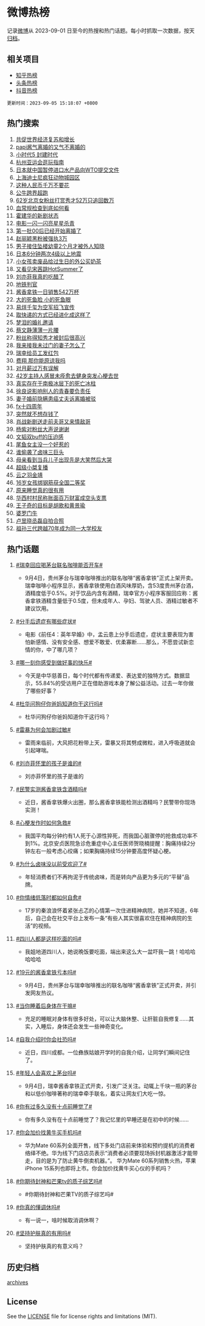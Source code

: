# 微博热榜

记录[微博](https://www.weibo.com)从 2023-09-01 日至今的热搜和热门话题。每小时抓取一次数据，按天[归档](archives)。

## 相关项目

- [知乎热榜](https://github.com/hotarchive/zhihu)
- [头条热榜](https://github.com/hotarchive/toutiao)
- [抖音热榜](https://github.com/hotarchive/douyin)


`更新时间：2023-09-05 15:18:07 +0800`

## 热门搜索

1. [共促世界经济复苏和增长](https://m.weibo.cn/search?containerid=100103type%3D1%26t%3D10%26q%3D%23%E5%85%B1%E4%BF%83%E4%B8%96%E7%95%8C%E7%BB%8F%E6%B5%8E%E5%A4%8D%E8%8B%8F%E5%92%8C%E5%A2%9E%E9%95%BF%23&stream_entry_id=51&isnewpage=1&extparam=seat%3D1%26filter_type%3Drealtimehot%26cate%3D10103%26stream_entry_id%3D51%26dgr%3D0%26pos%3D0%26c_type%3D51%26display_time%3D1693898285%26pre_seqid%3D1693898285596032678227&luicode=10000011&lfid=106003type%253D25%2526t%253D3%2526disable_hot%253D1%2526filter_type%253Drealtimehot)
1. [papi酱气离婚的又气不离婚的](https://m.weibo.cn/search?containerid=100103type%3D1%26t%3D10%26q%3D%23papi%E9%85%B1%E6%B0%94%E7%A6%BB%E5%A9%9A%E7%9A%84%E5%8F%88%E6%B0%94%E4%B8%8D%E7%A6%BB%E5%A9%9A%E7%9A%84%23&stream_entry_id=31&isnewpage=1&extparam=seat%3D1%26cate%3D5001%26c_type%3D31%26pos%3D0%26lcate%3D5001%26filter_type%3Drealtimehot%26stream_entry_id%3D31%26band_rank%3D1%26flag%3D1%26q%3D%2523papi%25E9%2585%25B1%25E6%25B0%2594%25E7%25A6%25BB%25E5%25A9%259A%25E7%259A%2584%25E5%258F%2588%25E6%25B0%2594%25E4%25B8%258D%25E7%25A6%25BB%25E5%25A9%259A%25E7%259A%2584%2523%26dgr%3D0%26realpos%3D1%26display_time%3D1693898285%26pre_seqid%3D1693898285596032678227&luicode=10000011&lfid=106003type%253D25%2526t%253D3%2526disable_hot%253D1%2526filter_type%253Drealtimehot)
1. [小时代5 封建时代](https://m.weibo.cn/search?containerid=100103type%3D1%26t%3D10%26q%3D%E5%B0%8F%E6%97%B6%E4%BB%A35+%E5%B0%81%E5%BB%BA%E6%97%B6%E4%BB%A3&stream_entry_id=31&isnewpage=1&extparam=seat%3D1%26cate%3D5001%26c_type%3D31%26pos%3D1%26lcate%3D5001%26filter_type%3Drealtimehot%26stream_entry_id%3D31%26band_rank%3D2%26flag%3D1%26q%3D%25E5%25B0%258F%25E6%2597%25B6%25E4%25BB%25A35%2520%25E5%25B0%2581%25E5%25BB%25BA%25E6%2597%25B6%25E4%25BB%25A3%26dgr%3D0%26realpos%3D2%26display_time%3D1693898285%26pre_seqid%3D1693898285596032678227&luicode=10000011&lfid=106003type%253D25%2526t%253D3%2526disable_hot%253D1%2526filter_type%253Drealtimehot)
1. [杭州亚运会逛玩指南](https://m.weibo.cn/search?containerid=100103type%3D1%26t%3D10%26q%3D%23%E6%9D%AD%E5%B7%9E%E4%BA%9A%E8%BF%90%E4%BC%9A%E9%80%9B%E7%8E%A9%E6%8C%87%E5%8D%97%23&stream_entry_id=31&isnewpage=1&extparam=seat%3D1%26cate%3D5001%26c_type%3D31%26pos%3D2%26lcate%3D5001%26filter_type%3Drealtimehot%26stream_entry_id%3D31%26band_rank%3D3%26flag%3D0%26q%3D%2523%25E6%259D%25AD%25E5%25B7%259E%25E4%25BA%259A%25E8%25BF%2590%25E4%25BC%259A%25E9%2580%259B%25E7%258E%25A9%25E6%258C%2587%25E5%258D%2597%2523%26dgr%3D0%26realpos%3D3%26display_time%3D1693898285%26pre_seqid%3D1693898285596032678227&luicode=10000011&lfid=106003type%253D25%2526t%253D3%2526disable_hot%253D1%2526filter_type%253Drealtimehot)
1. [日本就中国暂停进口水产品向WTO提交文件](https://m.weibo.cn/search?containerid=100103type%3D1%26t%3D10%26q%3D%23%E6%97%A5%E6%9C%AC%E5%B0%B1%E4%B8%AD%E5%9B%BD%E6%9A%82%E5%81%9C%E8%BF%9B%E5%8F%A3%E6%B0%B4%E4%BA%A7%E5%93%81%E5%90%91WTO%E6%8F%90%E4%BA%A4%E6%96%87%E4%BB%B6%23&stream_entry_id=31&isnewpage=1&extparam=seat%3D1%26cate%3D5001%26c_type%3D31%26pos%3D3%26lcate%3D5001%26filter_type%3Drealtimehot%26stream_entry_id%3D31%26band_rank%3D4%26flag%3D16%26q%3D%2523%25E6%2597%25A5%25E6%259C%25AC%25E5%25B0%25B1%25E4%25B8%25AD%25E5%259B%25BD%25E6%259A%2582%25E5%2581%259C%25E8%25BF%259B%25E5%258F%25A3%25E6%25B0%25B4%25E4%25BA%25A7%25E5%2593%2581%25E5%2590%2591WTO%25E6%258F%2590%25E4%25BA%25A4%25E6%2596%2587%25E4%25BB%25B6%2523%26dgr%3D0%26realpos%3D4%26display_time%3D1693898285%26pre_seqid%3D1693898285596032678227&luicode=10000011&lfid=106003type%253D25%2526t%253D3%2526disable_hot%253D1%2526filter_type%253Drealtimehot)
1. [上海迪士尼疯狂动物城园区](https://m.weibo.cn/search?containerid=100103type%3D1%26t%3D10%26q%3D%23%E4%B8%8A%E6%B5%B7%E8%BF%AA%E5%A3%AB%E5%B0%BC%E7%96%AF%E7%8B%82%E5%8A%A8%E7%89%A9%E5%9F%8E%E5%9B%AD%E5%8C%BA%23&stream_entry_id=31&isnewpage=1&extparam=seat%3D1%26cate%3D5001%26c_type%3D31%26pos%3D4%26lcate%3D5001%26filter_type%3Drealtimehot%26stream_entry_id%3D31%26band_rank%3D5%26flag%3D1%26q%3D%2523%25E4%25B8%258A%25E6%25B5%25B7%25E8%25BF%25AA%25E5%25A3%25AB%25E5%25B0%25BC%25E7%2596%25AF%25E7%258B%2582%25E5%258A%25A8%25E7%2589%25A9%25E5%259F%258E%25E5%259B%25AD%25E5%258C%25BA%2523%26dgr%3D0%26realpos%3D5%26display_time%3D1693898285%26pre_seqid%3D1693898285596032678227&luicode=10000011&lfid=106003type%253D25%2526t%253D3%2526disable_hot%253D1%2526filter_type%253Drealtimehot)
1. [这种人民币千万不要花](https://m.weibo.cn/search?containerid=100103type%3D1%26t%3D10%26q%3D%23%E8%BF%99%E7%A7%8D%E4%BA%BA%E6%B0%91%E5%B8%81%E5%8D%83%E4%B8%87%E4%B8%8D%E8%A6%81%E8%8A%B1%23&stream_entry_id=31&isnewpage=1&extparam=seat%3D1%26cate%3D5001%26c_type%3D31%26pos%3D5%26lcate%3D5001%26filter_type%3Drealtimehot%26stream_entry_id%3D31%26band_rank%3D6%26flag%3D2%26q%3D%2523%25E8%25BF%2599%25E7%25A7%258D%25E4%25BA%25BA%25E6%25B0%2591%25E5%25B8%2581%25E5%258D%2583%25E4%25B8%2587%25E4%25B8%258D%25E8%25A6%2581%25E8%258A%25B1%2523%26dgr%3D0%26realpos%3D6%26display_time%3D1693898285%26pre_seqid%3D1693898285596032678227&luicode=10000011&lfid=106003type%253D25%2526t%253D3%2526disable_hot%253D1%2526filter_type%253Drealtimehot)
1. [公牛跨界超跑](https://m.weibo.cn/search?containerid=100103type%3D1%26t%3D10%26q%3D%23%E5%85%AC%E7%89%9B%E8%B7%A8%E7%95%8C%E8%B6%85%E8%B7%91%23&stream_entry_id=31&isnewpage=1&extparam=seat%3D1%26topic_ad%3D1%26cate%3D5001%26band_rank%3D7%26is_ad_pos%3D1%26lcate%3D5001%26filter_type%3Drealtimehot%26pos%3D6%26adid%3D201364%26q%3D%2523%25E5%2585%25AC%25E7%2589%259B%25E8%25B7%25A8%25E7%2595%258C%25E8%25B6%2585%25E8%25B7%2591%2523%26dgr%3D0%26stream_entry_id%3D31%26c_type%3D31%26display_time%3D1693898285%26pre_seqid%3D1693898285596032678227&luicode=10000011&lfid=106003type%253D25%2526t%253D3%2526disable_hot%253D1%2526filter_type%253Drealtimehot)
1. [62岁北京女粉丝打赏秀才52万只追回数万](https://m.weibo.cn/search?containerid=100103type%3D1%26t%3D10%26q%3D%2362%E5%B2%81%E5%8C%97%E4%BA%AC%E5%A5%B3%E7%B2%89%E4%B8%9D%E6%89%93%E8%B5%8F%E7%A7%80%E6%89%8D52%E4%B8%87%E5%8F%AA%E8%BF%BD%E5%9B%9E%E6%95%B0%E4%B8%87%23&stream_entry_id=31&isnewpage=1&extparam=seat%3D1%26cate%3D5001%26c_type%3D31%26pos%3D7%26lcate%3D5001%26filter_type%3Drealtimehot%26stream_entry_id%3D31%26band_rank%3D7%26flag%3D2%26q%3D%252362%25E5%25B2%2581%25E5%258C%2597%25E4%25BA%25AC%25E5%25A5%25B3%25E7%25B2%2589%25E4%25B8%259D%25E6%2589%2593%25E8%25B5%258F%25E7%25A7%2580%25E6%2589%258D52%25E4%25B8%2587%25E5%258F%25AA%25E8%25BF%25BD%25E5%259B%259E%25E6%2595%25B0%25E4%25B8%2587%2523%26dgr%3D0%26realpos%3D7%26display_time%3D1693898285%26pre_seqid%3D1693898285596032678227&luicode=10000011&lfid=106003type%253D25%2526t%253D3%2526disable_hot%253D1%2526filter_type%253Drealtimehot)
1. [血常规检查到底如何看](https://m.weibo.cn/search?containerid=100103type%3D1%26t%3D10%26q%3D%E8%A1%80%E5%B8%B8%E8%A7%84%E6%A3%80%E6%9F%A5%E5%88%B0%E5%BA%95%E5%A6%82%E4%BD%95%E7%9C%8B&stream_entry_id=31&isnewpage=1&extparam=seat%3D1%26cate%3D5001%26c_type%3D31%26pos%3D8%26lcate%3D5001%26filter_type%3Drealtimehot%26stream_entry_id%3D31%26band_rank%3D8%26flag%3D1%26q%3D%25E8%25A1%2580%25E5%25B8%25B8%25E8%25A7%2584%25E6%25A3%2580%25E6%259F%25A5%25E5%2588%25B0%25E5%25BA%2595%25E5%25A6%2582%25E4%25BD%2595%25E7%259C%258B%26dgr%3D0%26realpos%3D8%26display_time%3D1693898285%26pre_seqid%3D1693898285596032678227&luicode=10000011&lfid=106003type%253D25%2526t%253D3%2526disable_hot%253D1%2526filter_type%253Drealtimehot)
1. [霍建华的新剧状态](https://m.weibo.cn/search?containerid=100103type%3D1%26t%3D10%26q%3D%23%E9%9C%8D%E5%BB%BA%E5%8D%8E%E7%9A%84%E6%96%B0%E5%89%A7%E7%8A%B6%E6%80%81%23&stream_entry_id=31&isnewpage=1&extparam=seat%3D1%26cate%3D5001%26c_type%3D31%26pos%3D9%26lcate%3D5001%26filter_type%3Drealtimehot%26stream_entry_id%3D31%26band_rank%3D9%26flag%3D0%26q%3D%2523%25E9%259C%258D%25E5%25BB%25BA%25E5%258D%258E%25E7%259A%2584%25E6%2596%25B0%25E5%2589%25A7%25E7%258A%25B6%25E6%2580%2581%2523%26dgr%3D0%26realpos%3D9%26display_time%3D1693898285%26pre_seqid%3D1693898285596032678227&luicode=10000011&lfid=106003type%253D25%2526t%253D3%2526disable_hot%253D1%2526filter_type%253Drealtimehot)
1. [电影一闪一闪亮星星杀青](https://m.weibo.cn/search?containerid=100103type%3D1%26t%3D10%26q%3D%23%E7%94%B5%E5%BD%B1%E4%B8%80%E9%97%AA%E4%B8%80%E9%97%AA%E4%BA%AE%E6%98%9F%E6%98%9F%E6%9D%80%E9%9D%92%23&stream_entry_id=31&isnewpage=1&extparam=seat%3D1%26cate%3D5001%26c_type%3D31%26pos%3D10%26lcate%3D5001%26filter_type%3Drealtimehot%26stream_entry_id%3D31%26band_rank%3D10%26flag%3D1%26q%3D%2523%25E7%2594%25B5%25E5%25BD%25B1%25E4%25B8%2580%25E9%2597%25AA%25E4%25B8%2580%25E9%2597%25AA%25E4%25BA%25AE%25E6%2598%259F%25E6%2598%259F%25E6%259D%2580%25E9%259D%2592%2523%26dgr%3D0%26realpos%3D10%26display_time%3D1693898285%26pre_seqid%3D1693898285596032678227&luicode=10000011&lfid=106003type%253D25%2526t%253D3%2526disable_hot%253D1%2526filter_type%253Drealtimehot)
1. [第一批00后已经开始离婚了](https://m.weibo.cn/search?containerid=100103type%3D1%26t%3D10%26q%3D%23%E7%AC%AC%E4%B8%80%E6%89%B900%E5%90%8E%E5%B7%B2%E7%BB%8F%E5%BC%80%E5%A7%8B%E7%A6%BB%E5%A9%9A%E4%BA%86%23&stream_entry_id=31&isnewpage=1&extparam=seat%3D1%26cate%3D5001%26c_type%3D31%26pos%3D11%26lcate%3D5001%26filter_type%3Drealtimehot%26stream_entry_id%3D31%26band_rank%3D11%26flag%3D2%26q%3D%2523%25E7%25AC%25AC%25E4%25B8%2580%25E6%2589%25B900%25E5%2590%258E%25E5%25B7%25B2%25E7%25BB%258F%25E5%25BC%2580%25E5%25A7%258B%25E7%25A6%25BB%25E5%25A9%259A%25E4%25BA%2586%2523%26dgr%3D0%26realpos%3D11%26display_time%3D1693898285%26pre_seqid%3D1693898285596032678227&luicode=10000011&lfid=106003type%253D25%2526t%253D3%2526disable_hot%253D1%2526filter_type%253Drealtimehot)
1. [赵丽颖黑粉被强执3万](https://m.weibo.cn/search?containerid=100103type%3D1%26t%3D10%26q%3D%23%E8%B5%B5%E4%B8%BD%E9%A2%96%E9%BB%91%E7%B2%89%E8%A2%AB%E5%BC%BA%E6%89%A73%E4%B8%87%23&stream_entry_id=31&isnewpage=1&extparam=seat%3D1%26cate%3D5001%26c_type%3D31%26pos%3D12%26lcate%3D5001%26filter_type%3Drealtimehot%26stream_entry_id%3D31%26band_rank%3D12%26flag%3D1%26q%3D%2523%25E8%25B5%25B5%25E4%25B8%25BD%25E9%25A2%2596%25E9%25BB%2591%25E7%25B2%2589%25E8%25A2%25AB%25E5%25BC%25BA%25E6%2589%25A73%25E4%25B8%2587%2523%26dgr%3D0%26realpos%3D12%26display_time%3D1693898285%26pre_seqid%3D1693898285596032678227&luicode=10000011&lfid=106003type%253D25%2526t%253D3%2526disable_hot%253D1%2526filter_type%253Drealtimehot)
1. [男子接住坠楼幼童2个月才被外人知晓](https://m.weibo.cn/search?containerid=100103type%3D1%26t%3D10%26q%3D%23%E7%94%B7%E5%AD%90%E6%8E%A5%E4%BD%8F%E5%9D%A0%E6%A5%BC%E5%B9%BC%E7%AB%A52%E4%B8%AA%E6%9C%88%E6%89%8D%E8%A2%AB%E5%A4%96%E4%BA%BA%E7%9F%A5%E6%99%93%23&stream_entry_id=31&isnewpage=1&extparam=seat%3D1%26cate%3D5001%26c_type%3D31%26pos%3D13%26lcate%3D5001%26filter_type%3Drealtimehot%26stream_entry_id%3D31%26band_rank%3D13%26flag%3D32768%26q%3D%2523%25E7%2594%25B7%25E5%25AD%2590%25E6%258E%25A5%25E4%25BD%258F%25E5%259D%25A0%25E6%25A5%25BC%25E5%25B9%25BC%25E7%25AB%25A52%25E4%25B8%25AA%25E6%259C%2588%25E6%2589%258D%25E8%25A2%25AB%25E5%25A4%2596%25E4%25BA%25BA%25E7%259F%25A5%25E6%2599%2593%2523%26dgr%3D0%26realpos%3D13%26display_time%3D1693898285%26pre_seqid%3D1693898285596032678227&luicode=10000011&lfid=106003type%253D25%2526t%253D3%2526disable_hot%253D1%2526filter_type%253Drealtimehot)
1. [日本6分钟两次4级以上地震](https://m.weibo.cn/search?containerid=100103type%3D1%26t%3D10%26q%3D%23%E6%97%A5%E6%9C%AC6%E5%88%86%E9%92%9F%E4%B8%A4%E6%AC%A14%E7%BA%A7%E4%BB%A5%E4%B8%8A%E5%9C%B0%E9%9C%87%23&stream_entry_id=31&isnewpage=1&extparam=seat%3D1%26cate%3D5001%26c_type%3D31%26pos%3D14%26lcate%3D5001%26filter_type%3Drealtimehot%26stream_entry_id%3D31%26band_rank%3D14%26flag%3D0%26q%3D%2523%25E6%2597%25A5%25E6%259C%25AC6%25E5%2588%2586%25E9%2592%259F%25E4%25B8%25A4%25E6%25AC%25A14%25E7%25BA%25A7%25E4%25BB%25A5%25E4%25B8%258A%25E5%259C%25B0%25E9%259C%2587%2523%26dgr%3D0%26realpos%3D14%26display_time%3D1693898285%26pre_seqid%3D1693898285596032678227&luicode=10000011&lfid=106003type%253D25%2526t%253D3%2526disable_hot%253D1%2526filter_type%253Drealtimehot)
1. [小女孩卖废品给过生日的外公买奶茶](https://m.weibo.cn/search?containerid=100103type%3D1%26t%3D10%26q%3D%23%E5%B0%8F%E5%A5%B3%E5%AD%A9%E5%8D%96%E5%BA%9F%E5%93%81%E7%BB%99%E8%BF%87%E7%94%9F%E6%97%A5%E7%9A%84%E5%A4%96%E5%85%AC%E4%B9%B0%E5%A5%B6%E8%8C%B6%23&stream_entry_id=31&isnewpage=1&extparam=seat%3D1%26cate%3D5001%26c_type%3D31%26pos%3D15%26lcate%3D5001%26filter_type%3Drealtimehot%26stream_entry_id%3D31%26band_rank%3D15%26flag%3D32768%26q%3D%2523%25E5%25B0%258F%25E5%25A5%25B3%25E5%25AD%25A9%25E5%258D%2596%25E5%25BA%259F%25E5%2593%2581%25E7%25BB%2599%25E8%25BF%2587%25E7%2594%259F%25E6%2597%25A5%25E7%259A%2584%25E5%25A4%2596%25E5%2585%25AC%25E4%25B9%25B0%25E5%25A5%25B6%25E8%258C%25B6%2523%26dgr%3D0%26realpos%3D15%26adid%3D201409%26display_time%3D1693898285%26pre_seqid%3D1693898285596032678227&luicode=10000011&lfid=106003type%253D25%2526t%253D3%2526disable_hot%253D1%2526filter_type%253Drealtimehot)
1. [又看见宋茜跳HotSummer了](https://m.weibo.cn/search?containerid=100103type%3D1%26t%3D10%26q%3D%23%E5%8F%88%E7%9C%8B%E8%A7%81%E5%AE%8B%E8%8C%9C%E8%B7%B3HotSummer%E4%BA%86%23&stream_entry_id=31&isnewpage=1&extparam=seat%3D1%26cate%3D5001%26c_type%3D31%26pos%3D16%26lcate%3D5001%26filter_type%3Drealtimehot%26stream_entry_id%3D31%26band_rank%3D16%26flag%3D1%26q%3D%2523%25E5%258F%2588%25E7%259C%258B%25E8%25A7%2581%25E5%25AE%258B%25E8%258C%259C%25E8%25B7%25B3HotSummer%25E4%25BA%2586%2523%26dgr%3D0%26realpos%3D16%26display_time%3D1693898285%26pre_seqid%3D1693898285596032678227&luicode=10000011&lfid=106003type%253D25%2526t%253D3%2526disable_hot%253D1%2526filter_type%253Drealtimehot)
1. [刘亦菲我真的吃醋了](https://m.weibo.cn/search?containerid=100103type%3D1%26t%3D10%26q%3D%23%E5%88%98%E4%BA%A6%E8%8F%B2%E6%88%91%E7%9C%9F%E7%9A%84%E5%90%83%E9%86%8B%E4%BA%86%23&stream_entry_id=31&isnewpage=1&extparam=seat%3D1%26cate%3D5001%26c_type%3D31%26pos%3D17%26lcate%3D5001%26filter_type%3Drealtimehot%26stream_entry_id%3D31%26band_rank%3D17%26flag%3D0%26q%3D%2523%25E5%2588%2598%25E4%25BA%25A6%25E8%258F%25B2%25E6%2588%2591%25E7%259C%259F%25E7%259A%2584%25E5%2590%2583%25E9%2586%258B%25E4%25BA%2586%2523%26dgr%3D0%26realpos%3D17%26display_time%3D1693898285%26pre_seqid%3D1693898285596032678227&luicode=10000011&lfid=106003type%253D25%2526t%253D3%2526disable_hot%253D1%2526filter_type%253Drealtimehot)
1. [地铁判官](https://m.weibo.cn/search?containerid=100103type%3D1%26t%3D10%26q%3D%E5%9C%B0%E9%93%81%E5%88%A4%E5%AE%98&stream_entry_id=31&isnewpage=1&extparam=seat%3D1%26cate%3D5001%26c_type%3D31%26pos%3D18%26lcate%3D5001%26filter_type%3Drealtimehot%26stream_entry_id%3D31%26band_rank%3D18%26flag%3D1%26q%3D%25E5%259C%25B0%25E9%2593%2581%25E5%2588%25A4%25E5%25AE%2598%26dgr%3D0%26realpos%3D18%26display_time%3D1693898285%26pre_seqid%3D1693898285596032678227&luicode=10000011&lfid=106003type%253D25%2526t%253D3%2526disable_hot%253D1%2526filter_type%253Drealtimehot)
1. [酱香拿铁一日销售542万杯](https://m.weibo.cn/search?containerid=100103type%3D1%26t%3D10%26q%3D%23%E9%85%B1%E9%A6%99%E6%8B%BF%E9%93%81%E4%B8%80%E6%97%A5%E9%94%80%E5%94%AE542%E4%B8%87%E6%9D%AF%23&stream_entry_id=31&isnewpage=1&extparam=seat%3D1%26cate%3D5001%26c_type%3D31%26pos%3D19%26lcate%3D5001%26filter_type%3Drealtimehot%26stream_entry_id%3D31%26band_rank%3D19%26flag%3D0%26q%3D%2523%25E9%2585%25B1%25E9%25A6%2599%25E6%258B%25BF%25E9%2593%2581%25E4%25B8%2580%25E6%2597%25A5%25E9%2594%2580%25E5%2594%25AE542%25E4%25B8%2587%25E6%259D%25AF%2523%26dgr%3D0%26realpos%3D19%26display_time%3D1693898285%26pre_seqid%3D1693898285596032678227&luicode=10000011&lfid=106003type%253D25%2526t%253D3%2526disable_hot%253D1%2526filter_type%253Drealtimehot)
1. [大的死鱼脸 小的死鱼眼](https://m.weibo.cn/search?containerid=100103type%3D1%26t%3D10%26q%3D%E5%A4%A7%E7%9A%84%E6%AD%BB%E9%B1%BC%E8%84%B8+%E5%B0%8F%E7%9A%84%E6%AD%BB%E9%B1%BC%E7%9C%BC&stream_entry_id=31&isnewpage=1&extparam=seat%3D1%26cate%3D5001%26c_type%3D31%26pos%3D20%26lcate%3D5001%26filter_type%3Drealtimehot%26stream_entry_id%3D31%26band_rank%3D20%26flag%3D1%26q%3D%25E5%25A4%25A7%25E7%259A%2584%25E6%25AD%25BB%25E9%25B1%25BC%25E8%2584%25B8%2520%25E5%25B0%258F%25E7%259A%2584%25E6%25AD%25BB%25E9%25B1%25BC%25E7%259C%25BC%26dgr%3D0%26realpos%3D20%26display_time%3D1693898285%26pre_seqid%3D1693898285596032678227&luicode=10000011&lfid=106003type%253D25%2526t%253D3%2526disable_hot%253D1%2526filter_type%253Drealtimehot)
1. [易烊千玺为空军招飞宣传](https://m.weibo.cn/search?containerid=100103type%3D1%26t%3D10%26q%3D%23%E6%98%93%E7%83%8A%E5%8D%83%E7%8E%BA%E4%B8%BA%E7%A9%BA%E5%86%9B%E6%8B%9B%E9%A3%9E%E5%AE%A3%E4%BC%A0%23&stream_entry_id=31&isnewpage=1&extparam=seat%3D1%26cate%3D5001%26c_type%3D31%26pos%3D21%26lcate%3D5001%26filter_type%3Drealtimehot%26stream_entry_id%3D31%26band_rank%3D21%26flag%3D1%26q%3D%2523%25E6%2598%2593%25E7%2583%258A%25E5%258D%2583%25E7%258E%25BA%25E4%25B8%25BA%25E7%25A9%25BA%25E5%2586%259B%25E6%258B%259B%25E9%25A3%259E%25E5%25AE%25A3%25E4%25BC%25A0%2523%26dgr%3D0%26realpos%3D21%26display_time%3D1693898285%26pre_seqid%3D1693898285596032678227&luicode=10000011&lfid=106003type%253D25%2526t%253D3%2526disable_hot%253D1%2526filter_type%253Drealtimehot)
1. [取快递的方式已经进化成这样了](https://m.weibo.cn/search?containerid=100103type%3D1%26t%3D10%26q%3D%E5%8F%96%E5%BF%AB%E9%80%92%E7%9A%84%E6%96%B9%E5%BC%8F%E5%B7%B2%E7%BB%8F%E8%BF%9B%E5%8C%96%E6%88%90%E8%BF%99%E6%A0%B7%E4%BA%86&stream_entry_id=31&isnewpage=1&extparam=seat%3D1%26cate%3D5001%26c_type%3D31%26pos%3D22%26lcate%3D5001%26filter_type%3Drealtimehot%26stream_entry_id%3D31%26band_rank%3D22%26flag%3D1%26q%3D%25E5%258F%2596%25E5%25BF%25AB%25E9%2580%2592%25E7%259A%2584%25E6%2596%25B9%25E5%25BC%258F%25E5%25B7%25B2%25E7%25BB%258F%25E8%25BF%259B%25E5%258C%2596%25E6%2588%2590%25E8%25BF%2599%25E6%25A0%25B7%25E4%25BA%2586%26dgr%3D0%26realpos%3D22%26display_time%3D1693898285%26pre_seqid%3D1693898285596032678227&luicode=10000011&lfid=106003type%253D25%2526t%253D3%2526disable_hot%253D1%2526filter_type%253Drealtimehot)
1. [梦泪的婚礼邀请](https://m.weibo.cn/search?containerid=100103type%3D1%26t%3D10%26q%3D%23%E6%A2%A6%E6%B3%AA%E7%9A%84%E5%A9%9A%E7%A4%BC%E9%82%80%E8%AF%B7%23&stream_entry_id=31&isnewpage=1&extparam=seat%3D1%26cate%3D5001%26c_type%3D31%26pos%3D23%26lcate%3D5001%26filter_type%3Drealtimehot%26stream_entry_id%3D31%26band_rank%3D23%26flag%3D1%26q%3D%2523%25E6%25A2%25A6%25E6%25B3%25AA%25E7%259A%2584%25E5%25A9%259A%25E7%25A4%25BC%25E9%2582%2580%25E8%25AF%25B7%2523%26dgr%3D0%26realpos%3D23%26display_time%3D1693898285%26pre_seqid%3D1693898285596032678227&luicode=10000011&lfid=106003type%253D25%2526t%253D3%2526disable_hot%253D1%2526filter_type%253Drealtimehot)
1. [蔡文静薄薄一片腰](https://m.weibo.cn/search?containerid=100103type%3D1%26t%3D10%26q%3D%23%E8%94%A1%E6%96%87%E9%9D%99%E8%96%84%E8%96%84%E4%B8%80%E7%89%87%E8%85%B0%23&stream_entry_id=31&isnewpage=1&extparam=seat%3D1%26cate%3D5001%26c_type%3D31%26pos%3D24%26lcate%3D5001%26filter_type%3Drealtimehot%26stream_entry_id%3D31%26band_rank%3D24%26flag%3D0%26q%3D%2523%25E8%2594%25A1%25E6%2596%2587%25E9%259D%2599%25E8%2596%2584%25E8%2596%2584%25E4%25B8%2580%25E7%2589%2587%25E8%2585%25B0%2523%26dgr%3D0%26realpos%3D24%26display_time%3D1693898285%26pre_seqid%3D1693898285596032678227&luicode=10000011&lfid=106003type%253D25%2526t%253D3%2526disable_hot%253D1%2526filter_type%253Drealtimehot)
1. [粉丝称得知秀才被封后很高兴](https://m.weibo.cn/search?containerid=100103type%3D1%26t%3D10%26q%3D%23%E7%B2%89%E4%B8%9D%E7%A7%B0%E5%BE%97%E7%9F%A5%E7%A7%80%E6%89%8D%E8%A2%AB%E5%B0%81%E5%90%8E%E5%BE%88%E9%AB%98%E5%85%B4%23&stream_entry_id=31&isnewpage=1&extparam=seat%3D1%26cate%3D5001%26c_type%3D31%26pos%3D25%26lcate%3D5001%26filter_type%3Drealtimehot%26stream_entry_id%3D31%26band_rank%3D25%26flag%3D1%26q%3D%2523%25E7%25B2%2589%25E4%25B8%259D%25E7%25A7%25B0%25E5%25BE%2597%25E7%259F%25A5%25E7%25A7%2580%25E6%2589%258D%25E8%25A2%25AB%25E5%25B0%2581%25E5%2590%258E%25E5%25BE%2588%25E9%25AB%2598%25E5%2585%25B4%2523%26dgr%3D0%26realpos%3D25%26display_time%3D1693898285%26pre_seqid%3D1693898285596032678227&luicode=10000011&lfid=106003type%253D25%2526t%253D3%2526disable_hot%253D1%2526filter_type%253Drealtimehot)
1. [我来接我未过门的妻子怎么了](https://m.weibo.cn/search?containerid=100103type%3D1%26t%3D10%26q%3D%E6%88%91%E6%9D%A5%E6%8E%A5%E6%88%91%E6%9C%AA%E8%BF%87%E9%97%A8%E7%9A%84%E5%A6%BB%E5%AD%90%E6%80%8E%E4%B9%88%E4%BA%86&stream_entry_id=31&isnewpage=1&extparam=seat%3D1%26cate%3D5001%26c_type%3D31%26pos%3D26%26lcate%3D5001%26filter_type%3Drealtimehot%26stream_entry_id%3D31%26band_rank%3D26%26flag%3D0%26q%3D%25E6%2588%2591%25E6%259D%25A5%25E6%258E%25A5%25E6%2588%2591%25E6%259C%25AA%25E8%25BF%2587%25E9%2597%25A8%25E7%259A%2584%25E5%25A6%25BB%25E5%25AD%2590%25E6%2580%258E%25E4%25B9%2588%25E4%25BA%2586%26dgr%3D0%26realpos%3D26%26display_time%3D1693898285%26pre_seqid%3D1693898285596032678227&luicode=10000011&lfid=106003type%253D25%2526t%253D3%2526disable_hot%253D1%2526filter_type%253Drealtimehot)
1. [瑞幸给员工发红包](https://m.weibo.cn/search?containerid=100103type%3D1%26t%3D10%26q%3D%23%E7%91%9E%E5%B9%B8%E7%BB%99%E5%91%98%E5%B7%A5%E5%8F%91%E7%BA%A2%E5%8C%85%23&stream_entry_id=31&isnewpage=1&extparam=seat%3D1%26cate%3D5001%26c_type%3D31%26pos%3D27%26lcate%3D5001%26filter_type%3Drealtimehot%26stream_entry_id%3D31%26band_rank%3D27%26flag%3D0%26q%3D%2523%25E7%2591%259E%25E5%25B9%25B8%25E7%25BB%2599%25E5%2591%2598%25E5%25B7%25A5%25E5%258F%2591%25E7%25BA%25A2%25E5%258C%2585%2523%26dgr%3D0%26realpos%3D27%26display_time%3D1693898285%26pre_seqid%3D1693898285596032678227&luicode=10000011&lfid=106003type%253D25%2526t%253D3%2526disable_hot%253D1%2526filter_type%253Drealtimehot)
1. [费翔 那你能原谅我吗](https://m.weibo.cn/search?containerid=100103type%3D1%26t%3D10%26q%3D%E8%B4%B9%E7%BF%94+%E9%82%A3%E4%BD%A0%E8%83%BD%E5%8E%9F%E8%B0%85%E6%88%91%E5%90%97&stream_entry_id=31&isnewpage=1&extparam=seat%3D1%26cate%3D5001%26c_type%3D31%26pos%3D28%26lcate%3D5001%26filter_type%3Drealtimehot%26stream_entry_id%3D31%26band_rank%3D28%26flag%3D0%26q%3D%25E8%25B4%25B9%25E7%25BF%2594%2520%25E9%2582%25A3%25E4%25BD%25A0%25E8%2583%25BD%25E5%258E%259F%25E8%25B0%2585%25E6%2588%2591%25E5%2590%2597%26dgr%3D0%26realpos%3D28%26display_time%3D1693898285%26pre_seqid%3D1693898285596032678227&luicode=10000011&lfid=106003type%253D25%2526t%253D3%2526disable_hot%253D1%2526filter_type%253Drealtimehot)
1. [对月薪过万有误解](https://m.weibo.cn/search?containerid=100103type%3D1%26t%3D10%26q%3D%E5%AF%B9%E6%9C%88%E8%96%AA%E8%BF%87%E4%B8%87%E6%9C%89%E8%AF%AF%E8%A7%A3&stream_entry_id=31&isnewpage=1&extparam=seat%3D1%26cate%3D5001%26c_type%3D31%26pos%3D29%26lcate%3D5001%26filter_type%3Drealtimehot%26stream_entry_id%3D31%26band_rank%3D29%26flag%3D0%26q%3D%25E5%25AF%25B9%25E6%259C%2588%25E8%2596%25AA%25E8%25BF%2587%25E4%25B8%2587%25E6%259C%2589%25E8%25AF%25AF%25E8%25A7%25A3%26dgr%3D0%26realpos%3D29%26display_time%3D1693898285%26pre_seqid%3D1693898285596032678227&luicode=10000011&lfid=106003type%253D25%2526t%253D3%2526disable_hot%253D1%2526filter_type%253Drealtimehot)
1. [42岁主持人感冒未痊愈去健身突发心梗去世](https://m.weibo.cn/search?containerid=100103type%3D1%26t%3D10%26q%3D%2342%E5%B2%81%E4%B8%BB%E6%8C%81%E4%BA%BA%E6%84%9F%E5%86%92%E6%9C%AA%E7%97%8A%E6%84%88%E5%8E%BB%E5%81%A5%E8%BA%AB%E7%AA%81%E5%8F%91%E5%BF%83%E6%A2%97%E5%8E%BB%E4%B8%96%23&stream_entry_id=31&isnewpage=1&extparam=seat%3D1%26cate%3D5001%26c_type%3D31%26pos%3D30%26lcate%3D5001%26filter_type%3Drealtimehot%26stream_entry_id%3D31%26band_rank%3D30%26flag%3D0%26q%3D%252342%25E5%25B2%2581%25E4%25B8%25BB%25E6%258C%2581%25E4%25BA%25BA%25E6%2584%259F%25E5%2586%2592%25E6%259C%25AA%25E7%2597%258A%25E6%2584%2588%25E5%258E%25BB%25E5%2581%25A5%25E8%25BA%25AB%25E7%25AA%2581%25E5%258F%2591%25E5%25BF%2583%25E6%25A2%2597%25E5%258E%25BB%25E4%25B8%2596%2523%26dgr%3D0%26realpos%3D30%26display_time%3D1693898285%26pre_seqid%3D1693898285596032678227&luicode=10000011&lfid=106003type%253D25%2526t%253D3%2526disable_hot%253D1%2526filter_type%253Drealtimehot)
1. [真实存在于南极冰层下的死亡冰柱](https://m.weibo.cn/search?containerid=100103type%3D1%26t%3D10%26q%3D%E7%9C%9F%E5%AE%9E%E5%AD%98%E5%9C%A8%E4%BA%8E%E5%8D%97%E6%9E%81%E5%86%B0%E5%B1%82%E4%B8%8B%E7%9A%84%E6%AD%BB%E4%BA%A1%E5%86%B0%E6%9F%B1&stream_entry_id=31&isnewpage=1&extparam=seat%3D1%26cate%3D5001%26c_type%3D31%26pos%3D31%26lcate%3D5001%26filter_type%3Drealtimehot%26stream_entry_id%3D31%26band_rank%3D31%26flag%3D1%26q%3D%25E7%259C%259F%25E5%25AE%259E%25E5%25AD%2598%25E5%259C%25A8%25E4%25BA%258E%25E5%258D%2597%25E6%259E%2581%25E5%2586%25B0%25E5%25B1%2582%25E4%25B8%258B%25E7%259A%2584%25E6%25AD%25BB%25E4%25BA%25A1%25E5%2586%25B0%25E6%259F%25B1%26dgr%3D0%26realpos%3D31%26display_time%3D1693898285%26pre_seqid%3D1693898285596032678227&luicode=10000011&lfid=106003type%253D25%2526t%253D3%2526disable_hot%253D1%2526filter_type%253Drealtimehot)
1. [徐良说影响别人的青春要负责任](https://m.weibo.cn/search?containerid=100103type%3D1%26t%3D10%26q%3D%23%E5%BE%90%E8%89%AF%E8%AF%B4%E5%BD%B1%E5%93%8D%E5%88%AB%E4%BA%BA%E7%9A%84%E9%9D%92%E6%98%A5%E8%A6%81%E8%B4%9F%E8%B4%A3%E4%BB%BB%23&stream_entry_id=31&isnewpage=1&extparam=seat%3D1%26cate%3D5001%26c_type%3D31%26pos%3D32%26lcate%3D5001%26filter_type%3Drealtimehot%26stream_entry_id%3D31%26band_rank%3D32%26flag%3D1%26q%3D%2523%25E5%25BE%2590%25E8%2589%25AF%25E8%25AF%25B4%25E5%25BD%25B1%25E5%2593%258D%25E5%2588%25AB%25E4%25BA%25BA%25E7%259A%2584%25E9%259D%2592%25E6%2598%25A5%25E8%25A6%2581%25E8%25B4%259F%25E8%25B4%25A3%25E4%25BB%25BB%2523%26dgr%3D0%26realpos%3D32%26display_time%3D1693898285%26pre_seqid%3D1693898285596032678227&luicode=10000011&lfid=106003type%253D25%2526t%253D3%2526disable_hot%253D1%2526filter_type%253Drealtimehot)
1. [妻子婚前隐瞒患癌丈夫诉离婚被驳](https://m.weibo.cn/search?containerid=100103type%3D1%26t%3D10%26q%3D%23%E5%A6%BB%E5%AD%90%E5%A9%9A%E5%89%8D%E9%9A%90%E7%9E%92%E6%82%A3%E7%99%8C%E4%B8%88%E5%A4%AB%E8%AF%89%E7%A6%BB%E5%A9%9A%E8%A2%AB%E9%A9%B3%23&stream_entry_id=31&isnewpage=1&extparam=seat%3D1%26cate%3D5001%26c_type%3D31%26pos%3D33%26lcate%3D5001%26filter_type%3Drealtimehot%26stream_entry_id%3D31%26band_rank%3D33%26flag%3D0%26q%3D%2523%25E5%25A6%25BB%25E5%25AD%2590%25E5%25A9%259A%25E5%2589%258D%25E9%259A%2590%25E7%259E%2592%25E6%2582%25A3%25E7%2599%258C%25E4%25B8%2588%25E5%25A4%25AB%25E8%25AF%2589%25E7%25A6%25BB%25E5%25A9%259A%25E8%25A2%25AB%25E9%25A9%25B3%2523%26dgr%3D0%26realpos%3D33%26display_time%3D1693898285%26pre_seqid%3D1693898285596032678227&luicode=10000011&lfid=106003type%253D25%2526t%253D3%2526disable_hot%253D1%2526filter_type%253Drealtimehot)
1. [fx十四周年](https://m.weibo.cn/search?containerid=100103type%3D1%26t%3D10%26q%3Dfx%E5%8D%81%E5%9B%9B%E5%91%A8%E5%B9%B4&stream_entry_id=31&isnewpage=1&extparam=seat%3D1%26cate%3D5001%26c_type%3D31%26pos%3D34%26lcate%3D5001%26filter_type%3Drealtimehot%26stream_entry_id%3D31%26band_rank%3D34%26flag%3D0%26q%3Dfx%25E5%258D%2581%25E5%259B%259B%25E5%2591%25A8%25E5%25B9%25B4%26dgr%3D0%26realpos%3D34%26display_time%3D1693898285%26pre_seqid%3D1693898285596032678227&luicode=10000011&lfid=106003type%253D25%2526t%253D3%2526disable_hot%253D1%2526filter_type%253Drealtimehot)
1. [突然就不想存钱了](https://m.weibo.cn/search?containerid=100103type%3D1%26t%3D10%26q%3D%E7%AA%81%E7%84%B6%E5%B0%B1%E4%B8%8D%E6%83%B3%E5%AD%98%E9%92%B1%E4%BA%86&stream_entry_id=31&isnewpage=1&extparam=seat%3D1%26cate%3D5001%26c_type%3D31%26pos%3D35%26lcate%3D5001%26filter_type%3Drealtimehot%26stream_entry_id%3D31%26band_rank%3D35%26flag%3D0%26q%3D%25E7%25AA%2581%25E7%2584%25B6%25E5%25B0%25B1%25E4%25B8%258D%25E6%2583%25B3%25E5%25AD%2598%25E9%2592%25B1%25E4%25BA%2586%26dgr%3D0%26realpos%3D35%26display_time%3D1693898285%26pre_seqid%3D1693898285596032678227&luicode=10000011&lfid=106003type%253D25%2526t%253D3%2526disable_hot%253D1%2526filter_type%253Drealtimehot)
1. [肖战新剧送走前夫哥又来情敌哥](https://m.weibo.cn/search?containerid=100103type%3D1%26t%3D10%26q%3D%23%E8%82%96%E6%88%98%E6%96%B0%E5%89%A7%E9%80%81%E8%B5%B0%E5%89%8D%E5%A4%AB%E5%93%A5%E5%8F%88%E6%9D%A5%E6%83%85%E6%95%8C%E5%93%A5%23&stream_entry_id=31&isnewpage=1&extparam=seat%3D1%26cate%3D5001%26c_type%3D31%26pos%3D36%26lcate%3D5001%26filter_type%3Drealtimehot%26stream_entry_id%3D31%26band_rank%3D36%26flag%3D0%26q%3D%2523%25E8%2582%2596%25E6%2588%2598%25E6%2596%25B0%25E5%2589%25A7%25E9%2580%2581%25E8%25B5%25B0%25E5%2589%258D%25E5%25A4%25AB%25E5%2593%25A5%25E5%258F%2588%25E6%259D%25A5%25E6%2583%2585%25E6%2595%258C%25E5%2593%25A5%2523%26dgr%3D0%26realpos%3D36%26display_time%3D1693898285%26pre_seqid%3D1693898285596032678227&luicode=10000011&lfid=106003type%253D25%2526t%253D3%2526disable_hot%253D1%2526filter_type%253Drealtimehot)
1. [杨紫对粉丝大声说谢谢](https://m.weibo.cn/search?containerid=100103type%3D1%26t%3D10%26q%3D%23%E6%9D%A8%E7%B4%AB%E5%AF%B9%E7%B2%89%E4%B8%9D%E5%A4%A7%E5%A3%B0%E8%AF%B4%E8%B0%A2%E8%B0%A2%23&stream_entry_id=31&isnewpage=1&extparam=seat%3D1%26cate%3D5001%26c_type%3D31%26pos%3D37%26lcate%3D5001%26filter_type%3Drealtimehot%26stream_entry_id%3D31%26band_rank%3D37%26flag%3D1%26q%3D%2523%25E6%259D%25A8%25E7%25B4%25AB%25E5%25AF%25B9%25E7%25B2%2589%25E4%25B8%259D%25E5%25A4%25A7%25E5%25A3%25B0%25E8%25AF%25B4%25E8%25B0%25A2%25E8%25B0%25A2%2523%26dgr%3D0%26realpos%3D37%26display_time%3D1693898285%26pre_seqid%3D1693898285596032678227&luicode=10000011&lfid=106003type%253D25%2526t%253D3%2526disable_hot%253D1%2526filter_type%253Drealtimehot)
1. [文韬双buff的压迫感](https://m.weibo.cn/search?containerid=100103type%3D1%26t%3D10%26q%3D%23%E6%96%87%E9%9F%AC%E5%8F%8Cbuff%E7%9A%84%E5%8E%8B%E8%BF%AB%E6%84%9F%23&stream_entry_id=31&isnewpage=1&extparam=seat%3D1%26cate%3D5001%26c_type%3D31%26pos%3D38%26lcate%3D5001%26filter_type%3Drealtimehot%26stream_entry_id%3D31%26band_rank%3D38%26flag%3D1%26q%3D%2523%25E6%2596%2587%25E9%259F%25AC%25E5%258F%258Cbuff%25E7%259A%2584%25E5%258E%258B%25E8%25BF%25AB%25E6%2584%259F%2523%26dgr%3D0%26realpos%3D38%26display_time%3D1693898285%26pre_seqid%3D1693898285596032678227&luicode=10000011&lfid=106003type%253D25%2526t%253D3%2526disable_hot%253D1%2526filter_type%253Drealtimehot)
1. [尾鱼女主没一个好惹的](https://m.weibo.cn/search?containerid=100103type%3D1%26t%3D10%26q%3D%23%E5%B0%BE%E9%B1%BC%E5%A5%B3%E4%B8%BB%E6%B2%A1%E4%B8%80%E4%B8%AA%E5%A5%BD%E6%83%B9%E7%9A%84%23&stream_entry_id=31&isnewpage=1&extparam=seat%3D1%26cate%3D5001%26c_type%3D31%26pos%3D39%26lcate%3D5001%26filter_type%3Drealtimehot%26stream_entry_id%3D31%26band_rank%3D39%26flag%3D1%26q%3D%2523%25E5%25B0%25BE%25E9%25B1%25BC%25E5%25A5%25B3%25E4%25B8%25BB%25E6%25B2%25A1%25E4%25B8%2580%25E4%25B8%25AA%25E5%25A5%25BD%25E6%2583%25B9%25E7%259A%2584%2523%26dgr%3D0%26realpos%3D39%26display_time%3D1693898285%26pre_seqid%3D1693898285596032678227&luicode=10000011&lfid=106003type%253D25%2526t%253D3%2526disable_hot%253D1%2526filter_type%253Drealtimehot)
1. [谁偷袭了卤味三巨头](https://m.weibo.cn/search?containerid=100103type%3D1%26t%3D10%26q%3D%23%E8%B0%81%E5%81%B7%E8%A2%AD%E4%BA%86%E5%8D%A4%E5%91%B3%E4%B8%89%E5%B7%A8%E5%A4%B4%23&stream_entry_id=31&isnewpage=1&extparam=seat%3D1%26cate%3D5001%26c_type%3D31%26pos%3D40%26lcate%3D5001%26filter_type%3Drealtimehot%26stream_entry_id%3D31%26band_rank%3D40%26flag%3D0%26q%3D%2523%25E8%25B0%2581%25E5%2581%25B7%25E8%25A2%25AD%25E4%25BA%2586%25E5%258D%25A4%25E5%2591%25B3%25E4%25B8%2589%25E5%25B7%25A8%25E5%25A4%25B4%2523%26dgr%3D0%26realpos%3D40%26display_time%3D1693898285%26pre_seqid%3D1693898285596032678227&luicode=10000011&lfid=106003type%253D25%2526t%253D3%2526disable_hot%253D1%2526filter_type%253Drealtimehot)
1. [母亲看到当兵儿子出现先是大笑然后大哭](https://m.weibo.cn/search?containerid=100103type%3D1%26t%3D10%26q%3D%23%E6%AF%8D%E4%BA%B2%E7%9C%8B%E5%88%B0%E5%BD%93%E5%85%B5%E5%84%BF%E5%AD%90%E5%87%BA%E7%8E%B0%E5%85%88%E6%98%AF%E5%A4%A7%E7%AC%91%E7%84%B6%E5%90%8E%E5%A4%A7%E5%93%AD%23&stream_entry_id=31&isnewpage=1&extparam=seat%3D1%26cate%3D5001%26c_type%3D31%26pos%3D41%26lcate%3D5001%26filter_type%3Drealtimehot%26stream_entry_id%3D31%26band_rank%3D41%26flag%3D32768%26q%3D%2523%25E6%25AF%258D%25E4%25BA%25B2%25E7%259C%258B%25E5%2588%25B0%25E5%25BD%2593%25E5%2585%25B5%25E5%2584%25BF%25E5%25AD%2590%25E5%2587%25BA%25E7%258E%25B0%25E5%2585%2588%25E6%2598%25AF%25E5%25A4%25A7%25E7%25AC%2591%25E7%2584%25B6%25E5%2590%258E%25E5%25A4%25A7%25E5%2593%25AD%2523%26dgr%3D0%26realpos%3D41%26display_time%3D1693898285%26pre_seqid%3D1693898285596032678227&luicode=10000011&lfid=106003type%253D25%2526t%253D3%2526disable_hot%253D1%2526filter_type%253Drealtimehot)
1. [超级小桀复播](https://m.weibo.cn/search?containerid=100103type%3D1%26t%3D10%26q%3D%23%E8%B6%85%E7%BA%A7%E5%B0%8F%E6%A1%80%E5%A4%8D%E6%92%AD%23&stream_entry_id=31&isnewpage=1&extparam=seat%3D1%26cate%3D5001%26c_type%3D31%26pos%3D42%26lcate%3D5001%26filter_type%3Drealtimehot%26stream_entry_id%3D31%26band_rank%3D42%26flag%3D0%26q%3D%2523%25E8%25B6%2585%25E7%25BA%25A7%25E5%25B0%258F%25E6%25A1%2580%25E5%25A4%258D%25E6%2592%25AD%2523%26dgr%3D0%26realpos%3D42%26display_time%3D1693898285%26pre_seqid%3D1693898285596032678227&luicode=10000011&lfid=106003type%253D25%2526t%253D3%2526disable_hot%253D1%2526filter_type%253Drealtimehot)
1. [云之羽金靖](https://m.weibo.cn/search?containerid=100103type%3D1%26t%3D10%26q%3D%E4%BA%91%E4%B9%8B%E7%BE%BD%E9%87%91%E9%9D%96&stream_entry_id=31&isnewpage=1&extparam=seat%3D1%26cate%3D5001%26c_type%3D31%26pos%3D43%26lcate%3D5001%26filter_type%3Drealtimehot%26stream_entry_id%3D31%26band_rank%3D43%26flag%3D0%26q%3D%25E4%25BA%2591%25E4%25B9%258B%25E7%25BE%25BD%25E9%2587%2591%25E9%259D%2596%26dgr%3D0%26realpos%3D43%26display_time%3D1693898285%26pre_seqid%3D1693898285596032678227&luicode=10000011&lfid=106003type%253D25%2526t%253D3%2526disable_hot%253D1%2526filter_type%253Drealtimehot)
1. [16岁女孩绑钢筋获全国二等奖](https://m.weibo.cn/search?containerid=100103type%3D1%26t%3D10%26q%3D%2316%E5%B2%81%E5%A5%B3%E5%AD%A9%E7%BB%91%E9%92%A2%E7%AD%8B%E8%8E%B7%E5%85%A8%E5%9B%BD%E4%BA%8C%E7%AD%89%E5%A5%96%23&stream_entry_id=31&isnewpage=1&extparam=seat%3D1%26cate%3D5001%26c_type%3D31%26pos%3D44%26lcate%3D5001%26filter_type%3Drealtimehot%26stream_entry_id%3D31%26band_rank%3D44%26flag%3D32768%26q%3D%252316%25E5%25B2%2581%25E5%25A5%25B3%25E5%25AD%25A9%25E7%25BB%2591%25E9%2592%25A2%25E7%25AD%258B%25E8%258E%25B7%25E5%2585%25A8%25E5%259B%25BD%25E4%25BA%258C%25E7%25AD%2589%25E5%25A5%2596%2523%26dgr%3D0%26realpos%3D44%26display_time%3D1693898285%26pre_seqid%3D1693898285596032678227&luicode=10000011&lfid=106003type%253D25%2526t%253D3%2526disable_hot%253D1%2526filter_type%253Drealtimehot)
1. [原来睡觉真的很有用](https://m.weibo.cn/search?containerid=100103type%3D1%26t%3D10%26q%3D%23%E5%8E%9F%E6%9D%A5%E7%9D%A1%E8%A7%89%E7%9C%9F%E7%9A%84%E5%BE%88%E6%9C%89%E7%94%A8%23&stream_entry_id=31&isnewpage=1&extparam=seat%3D1%26cate%3D5001%26c_type%3D31%26pos%3D45%26lcate%3D5001%26filter_type%3Drealtimehot%26stream_entry_id%3D31%26band_rank%3D45%26flag%3D0%26q%3D%2523%25E5%258E%259F%25E6%259D%25A5%25E7%259D%25A1%25E8%25A7%2589%25E7%259C%259F%25E7%259A%2584%25E5%25BE%2588%25E6%259C%2589%25E7%2594%25A8%2523%26dgr%3D0%26realpos%3D45%26display_time%3D1693898285%26pre_seqid%3D1693898285596032678227&luicode=10000011&lfid=106003type%253D25%2526t%253D3%2526disable_hot%253D1%2526filter_type%253Drealtimehot)
1. [华西村村民称账面百万财富成空头支票](https://m.weibo.cn/search?containerid=100103type%3D1%26t%3D10%26q%3D%23%E5%8D%8E%E8%A5%BF%E6%9D%91%E6%9D%91%E6%B0%91%E7%A7%B0%E8%B4%A6%E9%9D%A2%E7%99%BE%E4%B8%87%E8%B4%A2%E5%AF%8C%E6%88%90%E7%A9%BA%E5%A4%B4%E6%94%AF%E7%A5%A8%23&stream_entry_id=31&isnewpage=1&extparam=seat%3D1%26cate%3D5001%26c_type%3D31%26pos%3D46%26lcate%3D5001%26filter_type%3Drealtimehot%26stream_entry_id%3D31%26band_rank%3D46%26flag%3D0%26q%3D%2523%25E5%258D%258E%25E8%25A5%25BF%25E6%259D%2591%25E6%259D%2591%25E6%25B0%2591%25E7%25A7%25B0%25E8%25B4%25A6%25E9%259D%25A2%25E7%2599%25BE%25E4%25B8%2587%25E8%25B4%25A2%25E5%25AF%258C%25E6%2588%2590%25E7%25A9%25BA%25E5%25A4%25B4%25E6%2594%25AF%25E7%25A5%25A8%2523%26dgr%3D0%26realpos%3D46%26display_time%3D1693898285%26pre_seqid%3D1693898285596032678227&luicode=10000011&lfid=106003type%253D25%2526t%253D3%2526disable_hot%253D1%2526filter_type%253Drealtimehot)
1. [王子奇的目标是胡歌和黄景瑜](https://m.weibo.cn/search?containerid=100103type%3D1%26t%3D10%26q%3D%23%E7%8E%8B%E5%AD%90%E5%A5%87%E7%9A%84%E7%9B%AE%E6%A0%87%E6%98%AF%E8%83%A1%E6%AD%8C%E5%92%8C%E9%BB%84%E6%99%AF%E7%91%9C%23&stream_entry_id=31&isnewpage=1&extparam=seat%3D1%26cate%3D5001%26c_type%3D31%26pos%3D47%26lcate%3D5001%26filter_type%3Drealtimehot%26stream_entry_id%3D31%26band_rank%3D47%26flag%3D1%26q%3D%2523%25E7%258E%258B%25E5%25AD%2590%25E5%25A5%2587%25E7%259A%2584%25E7%259B%25AE%25E6%25A0%2587%25E6%2598%25AF%25E8%2583%25A1%25E6%25AD%258C%25E5%2592%258C%25E9%25BB%2584%25E6%2599%25AF%25E7%2591%259C%2523%26dgr%3D0%26realpos%3D47%26display_time%3D1693898285%26pre_seqid%3D1693898285596032678227&luicode=10000011&lfid=106003type%253D25%2526t%253D3%2526disable_hot%253D1%2526filter_type%253Drealtimehot)
1. [婆罗门牛](https://m.weibo.cn/search?containerid=100103type%3D1%26t%3D10%26q%3D%E5%A9%86%E7%BD%97%E9%97%A8%E7%89%9B&stream_entry_id=31&isnewpage=1&extparam=seat%3D1%26cate%3D5001%26c_type%3D31%26pos%3D48%26lcate%3D5001%26filter_type%3Drealtimehot%26stream_entry_id%3D31%26band_rank%3D48%26flag%3D1%26q%3D%25E5%25A9%2586%25E7%25BD%2597%25E9%2597%25A8%25E7%2589%259B%26dgr%3D0%26realpos%3D48%26display_time%3D1693898285%26pre_seqid%3D1693898285596032678227&luicode=10000011&lfid=106003type%253D25%2526t%253D3%2526disable_hot%253D1%2526filter_type%253Drealtimehot)
1. [卢昱晓丞磊自拍合照](https://m.weibo.cn/search?containerid=100103type%3D1%26t%3D10%26q%3D%23%E5%8D%A2%E6%98%B1%E6%99%93%E4%B8%9E%E7%A3%8A%E8%87%AA%E6%8B%8D%E5%90%88%E7%85%A7%23&stream_entry_id=31&isnewpage=1&extparam=seat%3D1%26cate%3D5001%26c_type%3D31%26pos%3D49%26lcate%3D5001%26filter_type%3Drealtimehot%26stream_entry_id%3D31%26band_rank%3D49%26flag%3D0%26q%3D%2523%25E5%258D%25A2%25E6%2598%25B1%25E6%2599%2593%25E4%25B8%259E%25E7%25A3%258A%25E8%2587%25AA%25E6%258B%258D%25E5%2590%2588%25E7%2585%25A7%2523%26dgr%3D0%26realpos%3D49%26display_time%3D1693898285%26pre_seqid%3D1693898285596032678227&luicode=10000011&lfid=106003type%253D25%2526t%253D3%2526disable_hot%253D1%2526filter_type%253Drealtimehot)
1. [祖孙三代跨越70年成为同一大学校友](https://m.weibo.cn/search?containerid=100103type%3D1%26t%3D10%26q%3D%23%E7%A5%96%E5%AD%99%E4%B8%89%E4%BB%A3%E8%B7%A8%E8%B6%8A70%E5%B9%B4%E6%88%90%E4%B8%BA%E5%90%8C%E4%B8%80%E5%A4%A7%E5%AD%A6%E6%A0%A1%E5%8F%8B%23&stream_entry_id=31&isnewpage=1&extparam=seat%3D1%26cate%3D5001%26c_type%3D31%26pos%3D50%26lcate%3D5001%26filter_type%3Drealtimehot%26stream_entry_id%3D31%26band_rank%3D50%26flag%3D32768%26q%3D%2523%25E7%25A5%2596%25E5%25AD%2599%25E4%25B8%2589%25E4%25BB%25A3%25E8%25B7%25A8%25E8%25B6%258A70%25E5%25B9%25B4%25E6%2588%2590%25E4%25B8%25BA%25E5%2590%258C%25E4%25B8%2580%25E5%25A4%25A7%25E5%25AD%25A6%25E6%25A0%25A1%25E5%258F%258B%2523%26dgr%3D0%26realpos%3D50%26display_time%3D1693898285%26pre_seqid%3D1693898285596032678227&luicode=10000011&lfid=106003type%253D25%2526t%253D3%2526disable_hot%253D1%2526filter_type%253Drealtimehot)

## 热门话题

1. [#瑞幸回应喝茅台联名咖啡能否开车#](https://m.weibo.cn/search?containerid=231522type%3D1%26t%3D10%26q%3D%23%E7%91%9E%E5%B9%B8%E5%9B%9E%E5%BA%94%E5%96%9D%E8%8C%85%E5%8F%B0%E8%81%94%E5%90%8D%E5%92%96%E5%95%A1%E8%83%BD%E5%90%A6%E5%BC%80%E8%BD%A6%23&stream_entry_id=128&isnewpage=1&extparam=seat%3D1%26unitid%3D1693793490958%26c_type%3D128%26dgr%3D0%26cate%3D5004%26pos%3D1-0-0%26lcate%3D5004%26display_time%3D1693898287%26pre_seqid%3D169389828713908168113&luicode=10000011&lfid=231648_-_4)
    - 9月4日，贵州茅台与瑞幸咖啡推出的联名咖啡“酱香拿铁”正式上架开卖。瑞幸咖啡小程序显示，酱香拿铁使用白酒风味厚奶，含53度贵州茅台酒，酒精度低于0.5%。对于饮品内含有酒精，瑞幸官方小程序客服回应称：酱香拿铁酒精含量低于0.5度，但未成年人、孕妇、驾驶人员、酒精过敏者不建议饮用。

1. [#分手后遗症有哪些症状#](https://m.weibo.cn/search?containerid=231522type%3D1%26t%3D10%26q%3D%23%E5%88%86%E6%89%8B%E5%90%8E%E9%81%97%E7%97%87%E6%9C%89%E5%93%AA%E4%BA%9B%E7%97%87%E7%8A%B6%23&stream_entry_id=128&isnewpage=1&extparam=seat%3D1%26unitid%3D1693885033986%26c_type%3D128%26dgr%3D0%26cate%3D5004%26pos%3D1-0-1%26lcate%3D5004%26display_time%3D1693898287%26pre_seqid%3D169389828713908168113&luicode=10000011&lfid=231648_-_4)
    - 电影《前任4：英年早婚》中，孟云患上分手后遗症，症状主要表现为害怕新感情、没有安全感、想爱不敢爱、优柔寡断……那么，不愿尝试新恋情的你，中了哪几项？

1. [#哪一刻你感受到做好事的快乐#](https://m.weibo.cn/search?containerid=231522type%3D1%26t%3D10%26q%3D%23%E5%93%AA%E4%B8%80%E5%88%BB%E4%BD%A0%E6%84%9F%E5%8F%97%E5%88%B0%E5%81%9A%E5%A5%BD%E4%BA%8B%E7%9A%84%E5%BF%AB%E4%B9%90%23&stream_entry_id=128&isnewpage=1&extparam=seat%3D1%26unitid%3D1693888654695%26c_type%3D128%26dgr%3D0%26cate%3D5004%26pos%3D1-0-2%26lcate%3D5004%26display_time%3D1693898287%26pre_seqid%3D169389828713908168113&luicode=10000011&lfid=231648_-_4)
    - 今天是中华慈善日，每个时代都有传递爱、表达爱的独特方式。数据显示，55.84%的受访用户正在借助游戏本身了解公益活动。过去一年你做了哪些好事？

1. [#杜华问狗仔你爸妈知道你干这行吗#](https://m.weibo.cn/search?containerid=231522type%3D1%26t%3D10%26q%3D%23%E6%9D%9C%E5%8D%8E%E9%97%AE%E7%8B%97%E4%BB%94%E4%BD%A0%E7%88%B8%E5%A6%88%E7%9F%A5%E9%81%93%E4%BD%A0%E5%B9%B2%E8%BF%99%E8%A1%8C%E5%90%97%23&stream_entry_id=128&isnewpage=1&extparam=seat%3D1%26unitid%3D1693895839919%26c_type%3D128%26dgr%3D0%26cate%3D5004%26pos%3D1-0-3%26lcate%3D5004%26display_time%3D1693898287%26pre_seqid%3D169389828713908168113&luicode=10000011&lfid=231648_-_4)
    - 杜华问狗仔你爸妈知道你干这行吗？

1. [#雷暴为何会加剧过敏#](https://m.weibo.cn/search?containerid=231522type%3D1%26t%3D10%26q%3D%23%E9%9B%B7%E6%9A%B4%E4%B8%BA%E4%BD%95%E4%BC%9A%E5%8A%A0%E5%89%A7%E8%BF%87%E6%95%8F%23&stream_entry_id=128&isnewpage=1&extparam=seat%3D1%26unitid%3D1693880554307%26c_type%3D128%26dgr%3D0%26cate%3D5004%26pos%3D1-0-4%26lcate%3D5004%26display_time%3D1693898287%26pre_seqid%3D169389828713908168113&luicode=10000011&lfid=231648_-_4)
    - 雷雨来临前，大风把花粉带上天，雷暴又将其劈成微粒，进入呼吸道就会引起哮喘。

1. [#刘亦菲怀里的孩子是谁的#](https://m.weibo.cn/search?containerid=231522type%3D1%26t%3D10%26q%3D%23%E5%88%98%E4%BA%A6%E8%8F%B2%E6%80%80%E9%87%8C%E7%9A%84%E5%AD%A9%E5%AD%90%E6%98%AF%E8%B0%81%E7%9A%84%23&stream_entry_id=128&isnewpage=1&extparam=seat%3D1%26unitid%3D1693893746464%26c_type%3D128%26dgr%3D0%26cate%3D5004%26pos%3D1-0-5%26lcate%3D5004%26display_time%3D1693898287%26pre_seqid%3D169389828713908168113&luicode=10000011&lfid=231648_-_4)
    - 刘亦菲怀里的孩子是谁的

1. [#民警实测酱香拿铁含酒精吗#](https://m.weibo.cn/search?containerid=231522type%3D1%26t%3D10%26q%3D%23%E6%B0%91%E8%AD%A6%E5%AE%9E%E6%B5%8B%E9%85%B1%E9%A6%99%E6%8B%BF%E9%93%81%E5%90%AB%E9%85%92%E7%B2%BE%E5%90%97%23&stream_entry_id=128&isnewpage=1&extparam=seat%3D1%26unitid%3D1693876023838%26c_type%3D128%26dgr%3D0%26cate%3D5004%26pos%3D1-0-6%26lcate%3D5004%26display_time%3D1693898287%26pre_seqid%3D169389828713908168113&luicode=10000011&lfid=231648_-_4)
    - 近日，酱香拿铁爆火出圈，那么酱香拿铁能检测出酒精吗？民警带你现场实测！

1. [#心梗发作时如何急救#](https://m.weibo.cn/search?containerid=231522type%3D1%26t%3D10%26q%3D%23%E5%BF%83%E6%A2%97%E5%8F%91%E4%BD%9C%E6%97%B6%E5%A6%82%E4%BD%95%E6%80%A5%E6%95%91%23&stream_entry_id=128&isnewpage=1&extparam=seat%3D1%26unitid%3D1693895257787%26c_type%3D128%26dgr%3D0%26cate%3D5004%26pos%3D1-0-7%26lcate%3D5004%26display_time%3D1693898287%26pre_seqid%3D169389828713908168113&luicode=10000011&lfid=231648_-_4)
    - 我国平均每分钟约有1人死于心源性猝死，而我国心脏骤停的抢救成功率不到1%。北京安贞医院急诊危重症中心主任医师贺晓楠提醒：胸痛持续2分钟左右一般考虑心绞痛；如果胸痛持续15分钟要高度怀疑心梗。

1. [#为什么卤味没以前受欢迎了#](https://m.weibo.cn/search?containerid=231522type%3D1%26t%3D10%26q%3D%23%E4%B8%BA%E4%BB%80%E4%B9%88%E5%8D%A4%E5%91%B3%E6%B2%A1%E4%BB%A5%E5%89%8D%E5%8F%97%E6%AC%A2%E8%BF%8E%E4%BA%86%23&stream_entry_id=128&isnewpage=1&extparam=seat%3D1%26unitid%3D1693888660257%26c_type%3D128%26dgr%3D0%26cate%3D5004%26pos%3D1-0-8%26lcate%3D5004%26display_time%3D1693898287%26pre_seqid%3D169389828713908168113&luicode=10000011&lfid=231648_-_4)
    - 年轻消费者们不再拘泥于传统卤味，而是转向产品更为多元的“平替”品牌。

1. [#你情绪低落时都如何自愈#](https://m.weibo.cn/search?containerid=231522type%3D1%26t%3D10%26q%3D%23%E4%BD%A0%E6%83%85%E7%BB%AA%E4%BD%8E%E8%90%BD%E6%97%B6%E9%83%BD%E5%A6%82%E4%BD%95%E8%87%AA%E6%84%88%23&stream_entry_id=128&isnewpage=1&extparam=seat%3D1%26unitid%3D1693893437413%26c_type%3D128%26dgr%3D0%26cate%3D5004%26pos%3D1-0-9%26lcate%3D5004%26display_time%3D1693898287%26pre_seqid%3D169389828713908168113&luicode=10000011&lfid=231648_-_4)
    - 17岁的秦浪浪怀着紧张忐忑的心情第一次住进精神病院，她并不知道，6年后，自己会在社交平台上发布一条“有些人其实很喜欢住在精神病院的生活”的视频。

1. [#四川人都是这样吃面的吗#](https://m.weibo.cn/search?containerid=231522type%3D1%26t%3D10%26q%3D%23%E5%9B%9B%E5%B7%9D%E4%BA%BA%E9%83%BD%E6%98%AF%E8%BF%99%E6%A0%B7%E5%90%83%E9%9D%A2%E7%9A%84%E5%90%97%23&stream_entry_id=128&isnewpage=1&extparam=seat%3D1%26unitid%3D1693876034062%26c_type%3D128%26dgr%3D0%26cate%3D5004%26pos%3D1-0-10%26lcate%3D5004%26display_time%3D1693898287%26pre_seqid%3D169389828713908168113&luicode=10000011&lfid=231648_-_4)
    - 我姐地道四川人，她说晩饭要吃面，端出来这么大一盆吓我一跳！哈哈哈哈哈哈

1. [#19元的酱香拿铁亏本吗#](https://m.weibo.cn/search?containerid=231522type%3D1%26t%3D10%26q%3D%2319%E5%85%83%E7%9A%84%E9%85%B1%E9%A6%99%E6%8B%BF%E9%93%81%E4%BA%8F%E6%9C%AC%E5%90%97%23&stream_entry_id=128&isnewpage=1&extparam=seat%3D1%26unitid%3D1693879048180%26c_type%3D128%26dgr%3D0%26cate%3D5004%26pos%3D1-0-11%26lcate%3D5004%26display_time%3D1693898287%26pre_seqid%3D169389828713908168113&luicode=10000011&lfid=231648_-_4)
    - 9月4日，贵州茅台与瑞幸咖啡推出的联名咖啡“酱香拿铁”正式开卖，并引发网友热议。

1. [#当你睡着后身体在干嘛#](https://m.weibo.cn/search?containerid=231522type%3D1%26t%3D10%26q%3D%23%E5%BD%93%E4%BD%A0%E7%9D%A1%E7%9D%80%E5%90%8E%E8%BA%AB%E4%BD%93%E5%9C%A8%E5%B9%B2%E5%98%9B%23&stream_entry_id=128&isnewpage=1&extparam=seat%3D1%26unitid%3D1693885036162%26c_type%3D128%26dgr%3D0%26cate%3D5004%26pos%3D1-0-12%26lcate%3D5004%26display_time%3D1693898287%26pre_seqid%3D169389828713908168113&luicode=10000011&lfid=231648_-_4)
    - 充足的睡眠对身体有很多好处，可以让大脑休整、让肝脏自我修复……其实，入睡后，身体还会发生一些神奇变化。

1. [#自我介绍时你会社恐吗#](https://m.weibo.cn/search?containerid=231522type%3D1%26t%3D10%26q%3D%23%E8%87%AA%E6%88%91%E4%BB%8B%E7%BB%8D%E6%97%B6%E4%BD%A0%E4%BC%9A%E7%A4%BE%E6%81%90%E5%90%97%23&stream_entry_id=128&isnewpage=1&extparam=seat%3D1%26unitid%3D1693890142812%26c_type%3D128%26dgr%3D0%26cate%3D5004%26pos%3D1-0-13%26lcate%3D5004%26display_time%3D1693898287%26pre_seqid%3D169389828713908168113&luicode=10000011&lfid=231648_-_4)
    - 近日，四川成都。一位彝族姑娘开学时的自我介绍，让同学们瞬间记住了。

1. [#年轻人会喜欢上茅台吗#](https://m.weibo.cn/search?containerid=231522type%3D1%26t%3D10%26q%3D%23%E5%B9%B4%E8%BD%BB%E4%BA%BA%E4%BC%9A%E5%96%9C%E6%AC%A2%E4%B8%8A%E8%8C%85%E5%8F%B0%E5%90%97%23&stream_entry_id=128&isnewpage=1&extparam=seat%3D1%26unitid%3D1693882943768%26c_type%3D128%26dgr%3D0%26cate%3D5004%26pos%3D1-0-14%26lcate%3D5004%26display_time%3D1693898287%26pre_seqid%3D169389828713908168113&luicode=10000011&lfid=231648_-_4)
    - 9月4日，瑞幸酱香拿铁正式开卖，引发广泛关注。动辄上千块一瓶的茅台和以低价咖啡著称的瑞幸牵手联名，着实让网友们大吃一惊。

1. [#你有过多久没有十点前睡觉了#](https://m.weibo.cn/search?containerid=231522type%3D1%26t%3D10%26q%3D%23%E4%BD%A0%E6%9C%89%E8%BF%87%E5%A4%9A%E4%B9%85%E6%B2%A1%E6%9C%89%E5%8D%81%E7%82%B9%E5%89%8D%E7%9D%A1%E8%A7%89%E4%BA%86%23&stream_entry_id=128&isnewpage=1&extparam=seat%3D1%26unitid%3D1693888664252%26c_type%3D128%26dgr%3D0%26cate%3D5004%26pos%3D1-0-15%26lcate%3D5004%26display_time%3D1693898287%26pre_seqid%3D169389828713908168113&luicode=10000011&lfid=231648_-_4)
    - 你有多久没有在十点前睡觉了？我记忆里的早睡还是在初中的时候……

1. [#你会加价找黄牛买手机吗#](https://m.weibo.cn/search?containerid=231522type%3D1%26t%3D10%26q%3D%23%E4%BD%A0%E4%BC%9A%E5%8A%A0%E4%BB%B7%E6%89%BE%E9%BB%84%E7%89%9B%E4%B9%B0%E6%89%8B%E6%9C%BA%E5%90%97%23&stream_entry_id=128&isnewpage=1&extparam=seat%3D1%26unitid%3D1693816041221%26c_type%3D128%26dgr%3D0%26cate%3D5004%26pos%3D1-0-16%26lcate%3D5004%26display_time%3D1693898287%26pre_seqid%3D169389828713908168113&luicode=10000011&lfid=231648_-_4)
    - 华为Mate 60系列全面开售，线下多处门店前来体验和预约提机的消费者络绎不绝。华为线下门店店员表示“消费者必须要现场拆封机器激活才能带走，目的是为了防止黄牛倒卖机器。”。
华为Mate 60系列销售火热，苹果iPhone 15系列也即将上市。你会加价找黄牛买心仪的手机吗？

1. [#你期待封神和芒果tv的质子综艺吗#](https://m.weibo.cn/search?containerid=231522type%3D1%26t%3D10%26q%3D%23%E4%BD%A0%E6%9C%9F%E5%BE%85%E5%B0%81%E7%A5%9E%E5%92%8C%E8%8A%92%E6%9E%9Ctv%E7%9A%84%E8%B4%A8%E5%AD%90%E7%BB%BC%E8%89%BA%E5%90%97%23&stream_entry_id=128&isnewpage=1&extparam=seat%3D1%26unitid%3D1693836472724%26c_type%3D128%26dgr%3D0%26cate%3D5004%26pos%3D1-0-17%26lcate%3D5004%26display_time%3D1693898287%26pre_seqid%3D169389828713908168113&luicode=10000011&lfid=231648_-_4)
    - #你期待封神和芒果TV的质子综艺吗#

1. [#你真的懂调休吗#](https://m.weibo.cn/search?containerid=231522type%3D1%26t%3D10%26q%3D%23%E4%BD%A0%E7%9C%9F%E7%9A%84%E6%87%82%E8%B0%83%E4%BC%91%E5%90%97%23&stream_entry_id=128&isnewpage=1&extparam=seat%3D1%26unitid%3D1693894640485%26c_type%3D128%26dgr%3D0%26cate%3D5004%26pos%3D1-0-18%26lcate%3D5004%26display_time%3D1693898287%26pre_seqid%3D169389828713908168113&luicode=10000011&lfid=231648_-_4)
    - 有一说一，啥时候取消调休啊？

1. [#坚持护肤真的有用吗#](https://m.weibo.cn/search?containerid=231522type%3D1%26t%3D10%26q%3D%23%E5%9D%9A%E6%8C%81%E6%8A%A4%E8%82%A4%E7%9C%9F%E7%9A%84%E6%9C%89%E7%94%A8%E5%90%97%23&stream_entry_id=128&isnewpage=1&extparam=seat%3D1%26unitid%3D1693795607504%26c_type%3D128%26dgr%3D0%26cate%3D5004%26pos%3D1-0-19%26lcate%3D5004%26display_time%3D1693898287%26pre_seqid%3D169389828713908168113&luicode=10000011&lfid=231648_-_4)
    - 坚持护肤真的有意义吗？


## 历史归档

[archives](archives)

## License

See the [LICENSE](LICENSE) file for license rights and limitations (MIT).
